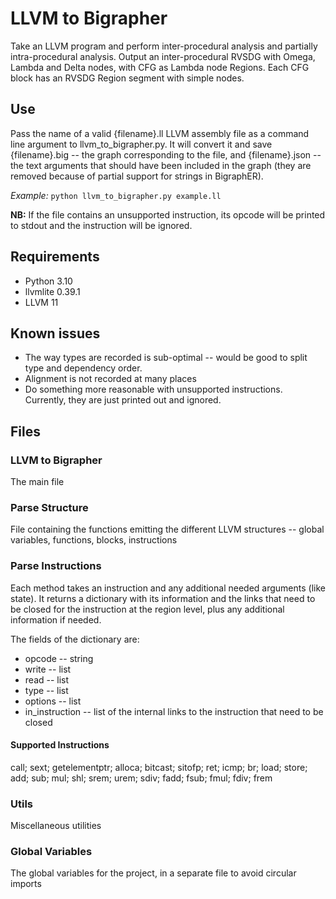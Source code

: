 # LLVM to Bigrapher
Take an LLVM program and perform inter-procedural analysis and partially intra-procedural analysis. Output an inter-procedural RVSDG with Omega, Lambda and Delta nodes, with CFG as Lambda node Regions. Each CFG block has an RVSDG Region segment with simple nodes. 

## Use
Pass the name of a valid {filename}.ll LLVM assembly file as a command line argument to llvm_to_bigrapher.py. It will convert it and save {filename}.big -- the graph corresponding to the file, and {filename}.json -- the text arguments that should have been included in the graph (they are removed because of partial support for strings in BigraphER).

*Example:* `python llvm_to_bigrapher.py example.ll`

**NB:** If the file contains an unsupported instruction, its opcode will be printed to stdout and the instruction will be ignored.

## Requirements
* Python 3.10
* llvmlite 0.39.1
* LLVM 11

## Known issues
* The way types are recorded is sub-optimal -- would be good to split type and dependency order.
* Alignment is not recorded at many places
* Do something more reasonable with unsupported instructions. Currently, they are just printed out and ignored.

## Files
### LLVM to Bigrapher
The main file

### Parse Structure
File containing the functions emitting the different LLVM structures -- global variables, functions, blocks, instructions

### Parse Instructions
Each method takes an instruction and any additional needed arguments (like state).
It returns a dictionary with its information and the links that need to be closed for the instruction at the region level, plus any additional information if needed.

The fields of the dictionary are:
* opcode -- string
* write -- list
* read -- list
* type -- list
* options -- list
* in_instruction -- list of the internal links to the instruction that need to be closed

#### Supported Instructions
call; sext; getelementptr; alloca; bitcast; sitofp; ret; icmp; br; load; store; add; sub; mul; shl; srem; urem; sdiv; fadd; fsub; fmul; fdiv; frem

### Utils
Miscellaneous utilities

### Global Variables
The global variables for the project, in a separate file to avoid circular imports